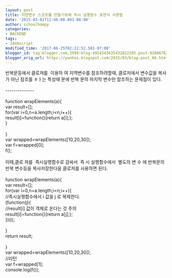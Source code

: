 ```yaml
---
layout: post
title: 지연변수 스코프를 만들기위해 즉시 실행함수 표현식 사용법
date: '2015-03-01T11:46:00.001-08:00'
author: schoolhompy
categories:
- BACKEND
tags:
- JAVAscript
modified_time: '2017-06-25T02:22:52.501-07:00'
blogger_id: tag:blogger.com,1999:blog-4954243635432022205.post-9208676250870923721
blogger_orig_url: https://yunhos.blogspot.com/2015/03/blog-post_66.html
---
```


반복문등에서 클로져를  이용하 여 지역변수를 참조하려할때, 클로저에서 변수값을 복사가 아닌 참조를 ㅎㅏ는 특성때 문에 반복 문의 마지막 변수만 참조하는 문제점이 있다.<br/><br/>--------------<br/><br/>function wrapElements(a){<br/>var result=[];<br/>for(var i=0,n=a.length;i&lt;n;i++){<br/>result[i]=function(){return a[i];};<br/>}<br/><br/>}<br/>var wrapped=wrapElements([10,20,30]);<br/>var f=wrapped[0];<br/>f();<br/><br/>이때,클로 져를  즉시실행함수로 감싸서  즉 시 실행함수에서  별도의 변 수 에 반복문의 반복 변수등을 복사저장한다음 클로져를 사용하면 된다.<br/><br/>function wrapElements(a){<br/>var result=[];<br/>for(var i=0,n=a.length;i&lt;n;i++){<br/>//즉시실행함수에서 i 값을 j 로 복제한다.<br/>(function(j){<br/>//result[i] 값이 객체로 온다는 것 주의<br/>result[i]=function(){return a[j];};<br/>})(i);<br/><br/>}<br/>return result;<br/><br/>}<br/>var wrapped=wrapElements([10,20,30]);<br/>//리턴<br/>var f=wrapped[1];<br/>console.log(f());